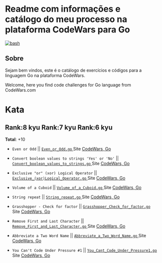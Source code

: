# Readme com informações e catálogo do meu processo na plataforma CodeWars para Go

<a href="https://www.codewars.com/users/arthurdduarte" target="_blank" rel="noreferrer"> <img src="https://www.codewars.com/users/arthurdduarte/badges/small" alt="bash"/> </a>

## Sobre 
Sejam bem vindos, este é o catálogo de exercícios e códigos para a linguagem Go na plataforma CodeWars.

Welcome, here you find code challenges for Go language from CodeWars.com

# Kata
## Rank:8 kyu  Rank:7 kyu  Rank:6 kyu
**Total**: +10


* `Even or Odd` || [`Even_or_Odd.go`  ](/Code-Go/Even_or_Odd.go) Site [CodeWars, Go  ](https://www.codewars.com/kata/53da3dbb4a5168369a0000fe/train/go)

* `Convert boolean values to strings 'Yes' or 'No'` || [`Convert_boolean_values_to_strings.go`  ](/Code-Go/Convert_boolean_values_to_strings.go) Site [CodeWars, Go  ](https://www.codewars.com/kata/53369039d7ab3ac506000467/train/go)

* `Exclusive "or" (xor) Logical Operator` || [`Exclusive_(xor)Logical_Operator.go`  ](/Code-Go/Exclusive_(xor)Logical_Operator.go) Site [CodeWars, Go  ](https://www.codewars.com/kata/56fa3c5ce4d45d2a52001b3c/train/go)

* `Volume of a Cuboid` || [`Volume_of_a_Cuboid.go`  ](/Code-Go/Volume_of_a_Cuboid.go) Site [CodeWars, Go  ](https://www.codewars.com/kata/58261acb22be6e2ed800003a/train/go)

* `String repeat` || [`String_repeat.go`  ](/Code-Go/String_repeat.go) Site [CodeWars, Go  ](https://www.codewars.com/kata/57a0e5c372292dd76d000d7e/train/go)

* `Grasshopper - Check for factor` || [`Grasshopper_Check_for_factor.go`  ](/Code-Go/Grasshopper_Check_for_factor.go) Site [CodeWars, Go  ](https://www.codewars.com/kata/55cbc3586671f6aa070000fb/train/go)

* `Remove First and Last Character` || [`Remove_First_and_Last_Character.go`  ](/Code-Go/Remove_First_and_Last_Character.go) Site [CodeWars, Go  ](https://www.codewars.com/kata/56bc28ad5bdaeb48760009b0/train/go)

* `Abbreviate a Two Word Name` || [`Abbreviate_a_Two_Word_Name.go`  ](/Code-Go/Abbreviate_a_Two_Word_Name.go) Site [CodeWars, Go  ](https://www.codewars.com/kata/57eadb7ecd143f4c9c0000a3/train/go)

* `You Can't Code Under Pressure #1` || [`You_Cant_Code_Under_Pressure1.go`  ](/Code-Go/You_Cant_Code_Under_Pressure1.go) Site [CodeWars, Go  ](https://www.codewars.com/kata/53ee5429ba190077850011d4/train/go)


